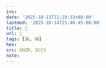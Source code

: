 ```yaml
---
ivs:
date: '2025-10-13T11:29:33+08:00'
lastmod: '2025-10-14T21:46:45-08:00'
title: 󰢄
url: 󰢄
tags: [操, 操]
hex: 
src: GHZR, DCCV
note:
---
```

